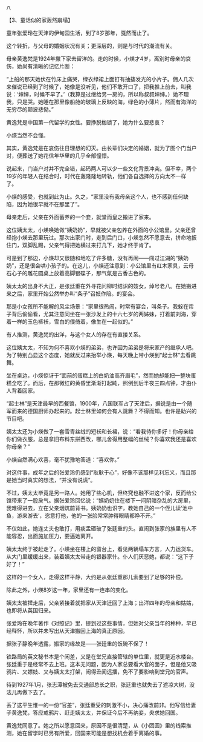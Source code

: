     八 

   【3、童话似的家轰然崩塌】

   童年张爱玲在天津的伊甸园生活，到了8岁那年，戛然而止了。

   这个转折，与父母的婚姻状况有关；更深层的，则是与时代的潮流有关。

   母亲黄逸梵是1924年撇下家去留洋的。走的时候，小煐才4岁，离别时母亲的哀伤，她尚有清晰的记忆片断：

   “上船的那天她伏在竹床上痛哭，绿衣绿裙上面钉有抽搐发光的小片子。佣人几次来催说已经到了时候了，她像是没听见，他们不敢开口了，把我推上前去，叫我说：‘婶婶，时候不早了。’（我算是过继给另一房的，所以称叔叔婶婶。）她不理我，只是哭。她睡在那里像船舱的玻璃上反映的海，绿色的小薄片，然而有海洋的无穷尽的颠波悲恸。”

   黄逸梵是中国第一代留学的女性。要挣脱枷锁了，她为什么要悲哀？

   小煐当然不会懂。

   其实，黄逸梵是在哀伤往日理想的幻灭。由长辈们决定的婚姻，就为了图个门当户对，便葬送了她花信年华里的几乎全部憧憬。

   说起来，门当户对并不完全错，起码两人可以少一些文化背景冲突。但不幸，两个19岁的年轻人在结合时，时代在轰隆隆地转轨，他们各自选择的方向太不一样了。

   小煐的感受，也就到此为止。久之，“家里没有我母亲这个人，也不感到任何缺陷，因为她很早就不在那里了”。

   母亲走后，父亲在外面蓄养的一个妾，就堂而皇之搬进了家来。

   这位姨太太，小煐唤她做“姨奶奶”，早就被父亲包养在外面的小公馆里。父亲还曾经抱小煐去那里玩过。那次出家门时，走到后门口，小煐忽然不愿意去，拼命地扳住门，双脚乱踢，父亲气得把她横过来打几下，她才终于肯了。

   可是到了那边，小煐却又很随和地吃了许多糖，没有再闹——闯过江湖的“姨奶奶”，还是很会哄小孩子的。在这儿，小煐还注意到：小公馆里有红木家具，云母石心子的雕花圆桌上放着高脚银碟子，那气氛是古香古色的。

   姨太太的出身不大正，是张廷重在外寻花问柳时结识的妓女，绰号老八。在她搬进来之后，家里开始公然举办叫“条子”召妓作陪。的宴会。

   那是小女孩所不能解的风尘场景：“家里很热闹，时常有宴会，叫条子。我躲在帘子背后偷偷看，尤其注意同坐在一张沙发上的十六七岁的两姊妹，打着前刘海，穿着一样的玉色裤袄，雪白的偎倚着，像生在一起似的。”

   有人推测，黄逸梵的出洋，与这个女人的存在有直接关系。

   这位姨太太，不知为何不喜欢小煐的弟弟，也许因为弟弟是将来家产的继承人吧。为了特别凸显这个态度，她就反过来抬举小煐，每天晚上带小煐到“起士林”去看跳舞。

   坐在桌边，小煐惊讶于“面前的蛋糕上的白奶油高齐眉毛”，然而她却能把一整块蛋糕全吃了。而后，在那微红的黄昏里渐渐打起盹，照例到后半夜三四点钟，才由仆人背着回家。

   “起士林”是天津最早的西餐馆，1900年，八国联军占了天津后，据说是由一个随军而来的德国厨师办起来的。起士林里如何会有人跳舞？不得而知。也许是助兴的节目吧。

   姨太太还为小煐做了一套雪青丝绒的短袄和长裙，说：“看我待你多好！你母亲给你们做衣服，总是拿旧布料东拼西改，哪儿舍得用整幅的丝绒？你喜欢我还是喜欢你母亲？”

   小煐自然满心欢喜，毫不犹豫地答道：“喜欢你。”

   对这件事，成年之后的张爱玲仍感到“耿耿于心”，好像不该那样见利忘义，而且那是她当时真实的想法，“并没有说谎”。

   不过，姨太太毕竟是另一路人。她用了些心机，但终究也融不进这个家，反而给公馆带来了一股戾气。据张爱玲回忆说：“姨奶奶住在楼下一间阴暗杂乱的大房里，我难得进去，立在父亲烟炕前背书。姨奶奶也识字，教她自己的一个侄儿读‘池中鱼，游来游去’，恣意打他，他的一张脸常常肿得眼睛都睁不开。”

   不仅如此，她连丈夫也敢打，用痰盂砸破了张廷重的头。直闹到张家的族里有人不能容忍，出面施加压力，要逼她离开。

   姨太太终于被赶走了。小煐坐在楼上的窗台上，看见两辆塌车方言，人力运货车。从大门里缓缓出来，装着姨太太带走的银器家什。仆人们厌恶她，都说：“这下子好了！”

   这样的一个女人，走得这样平静，大约是从张廷重那儿索要到了足够的补偿。

   除此之外，小煐8岁这一年，家里还有一连串的变化。

   姨太太被撵走后，父亲紧接着就把家从天津迁回了上海；出洋四年的母亲和姑姑，也即将从英国归来。

   张爱玲在晚年著作《对照记》里，提到过这些事情，但她对父亲当年的种种，早已经释怀，所以并未写出从天津搬回上海的真正原因。

   据张子静晚年透露，搬家的缘故是——张廷重的饭碗不保了！

   铁路局的英文秘书本是个闲差，又是在堂兄直接管辖的单位里，就更是近水楼台。张廷重于是经常不去上班。这本无问题，因为人家总要看大官的面子，但是他又吸鸦片、又嫖妓、又与姨太太打架，闹得丑闻远播，免不了要影响到堂兄的官声。

   待到1927年1月，张志潭被免去交通部总长之职，张廷重也就失去了遮凉大树，没法儿再做下去了。

   丢了这平生惟一的一份“官差”，张廷重受的刺激不小，决心痛改前非。他写信给妻子黄逸梵，答应戒鸦片、赶走姨太太，并保证今后不再纳妾，央求她回国。

   黄逸梵同意了。她之所以愿意回来，原因不是很清楚，从《小团圆》里的线索推测，她在留学时已另有所爱，回国来可能是想找机会着手离婚的事。

